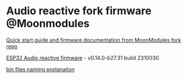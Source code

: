# Audio reactive fork firmware @Moonmodules

[Quick start guide and firmware documentation from MoonModules fork repo](https://mm.kno.wled.ge)

[ESP32 Audio reactive firmware](https://github.com/srg74/WLED-wemos-shield/tree/master/resources/Firmware/@MoonModules/latest) - v0.14.0-b27.31 build 2310030

[bin files naming explanation](https://mm.kno.wled.ge/moonmodules/Installing-and-Compiling/#configurations)
